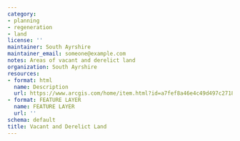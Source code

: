 ```yaml
---
category:
- planning
- regeneration
- land
license: ''
maintainer: South Ayrshire
maintainer_email: someone@example.com
notes: Areas of vacant and derelict land
organization: South Ayrshire
resources:
- format: html
  name: Description
  url: https://www.arcgis.com/home/item.html?id=a7fef8a46e4c49d497c2718ef40f80bb
- format: FEATURE LAYER
  name: FEATURE LAYER
  url: ''
schema: default
title: Vacant and Derelict Land
---
```

